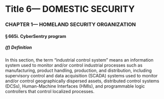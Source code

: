
# Title 6— DOMESTIC SECURITY
### CHAPTER 1— HOMELAND SECURITY ORGANIZATION
#### § 665i. CyberSentry program
##### (f) Definition

In this section, the term “industrial control system” means an information system used to monitor and/or control industrial processes such as manufacturing, product handling, production, and distribution, including supervisory control and data acquisition (SCADA) systems used to monitor and/or control geographically dispersed assets, distributed control systems (DCSs), Human-Machine Interfaces (HMIs), and programmable logic controllers that control localized processes.
